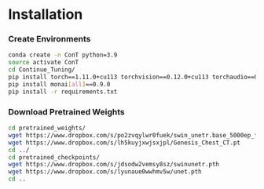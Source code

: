 # Installation
### Create Environments
```bash
conda create -n ConT python=3.9
source activate ConT
cd Continue_Tuning/
pip install torch==1.11.0+cu113 torchvision==0.12.0+cu113 torchaudio==0.11.0 --extra-index-url https://download.pytorch.org/whl/cu113
pip install monai[all]==0.9.0
pip install -r requirements.txt
```

### Download Pretrained Weights

```bash
cd pretrained_weights/
wget https://www.dropbox.com/s/po2zvqylwr0fuek/swin_unetr.base_5000ep_f48_lr2e-4_pretrained.pt
wget https://www.dropbox.com/s/lh5kuyjxwjsxjpl/Genesis_Chest_CT.pt
cd ../
cd pretrained_checkpoints/
wget https://www.dropbox.com/s/jdsodw2vemsy8sz/swinunetr.pth
wget https://www.dropbox.com/s/lyunaue0wwhmv5w/unet.pth
cd ..
```

<!-- ### Define Variables

```bash
dataname=01_Multi-Atlas_Labeling # an example
datapath=/medical_backup/PublicAbdominalData/
savepath=/medical_backup/Users/zzhou82/outs
``` -->